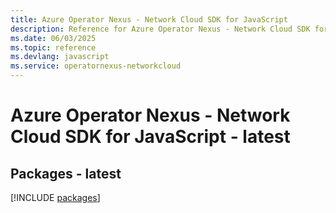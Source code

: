 ```yaml
---
title: Azure Operator Nexus - Network Cloud SDK for JavaScript
description: Reference for Azure Operator Nexus - Network Cloud SDK for JavaScript
ms.date: 06/03/2025
ms.topic: reference
ms.devlang: javascript
ms.service: operatornexus-networkcloud
---
```

# Azure Operator Nexus - Network Cloud SDK for JavaScript - latest
## Packages - latest
[!INCLUDE [packages](operator-nexus---network-cloud-index.md)]